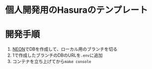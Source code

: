 # 個人開発用のHasuraのテンプレート

# 開発手順

1. [NEON](https://neon.tech/)でDBを作成して、ローカル用のブランチを切る
1. 1で作成したブランチのDBのURLを`.env`に追加
1. コンテナを立ち上げてから`make console`

